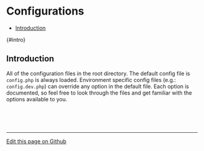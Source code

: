 # Configurations

- [Introduction](#intro)

{#intro}
## [](#intro) Introduction
All of the configuration files in the root directory. The default config file is
`config.php` is always loaded. Environment specific config files (e.g.:
`config.dev.php`) can override any option in the default file. Each option is
documented, so feel free to look through the files and get familiar with the
options available to you.


<br><br><br>
- - - - - - - - - - - - -
[Edit this page on Github](https://github.com/znck/sereno.in/edit/master/docs/configurations.md)
